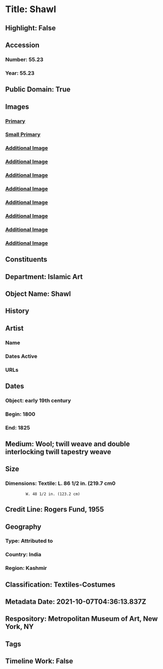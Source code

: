 # Title: Shawl
## Highlight: False
## Accession
### Number: 55.23
### Year: 55.23
## Public Domain: True
## Images
### [Primary](https://images.metmuseum.org/CRDImages/is/original/wb-55.23.JPG)
### [Small Primary](https://images.metmuseum.org/CRDImages/is/web-large/wb-55.23.JPG)
### [Additional Image](https://images.metmuseum.org/CRDImages/is/original/wb-55.23b.JPG)
### [Additional Image](https://images.metmuseum.org/CRDImages/is/original/wb-55.23c.JPG)
### [Additional Image](https://images.metmuseum.org/CRDImages/is/original/wb-55.23d.JPG)
### [Additional Image](https://images.metmuseum.org/CRDImages/is/original/wb-55.23e.JPG)
### [Additional Image](https://images.metmuseum.org/CRDImages/is/original/wb-55.23f.JPG)
### [Additional Image](https://images.metmuseum.org/CRDImages/is/original/wb-55.23g.JPG)
### [Additional Image](https://images.metmuseum.org/CRDImages/is/original/wb-55.23h.JPG)
### [Additional Image](https://images.metmuseum.org/CRDImages/is/original/wb-55.23i.JPG)
## Constituents
## Department: Islamic Art
## Object Name: Shawl
## History
## Artist
### Name
### Dates Active
### URLs
## Dates
### Object: early 19th century
### Begin: 1800
### End: 1825
## Medium: Wool; twill weave and double interlocking twill tapestry weave
## Size
### Dimensions: Textile: L. 86 1/2 in. (219.7 cm0
             W. 48 1/2 in. (123.2 cm)
## Credit Line: Rogers Fund, 1955
## Geography
### Type: Attributed to
### Country: India
### Region: Kashmir
## Classification: Textiles-Costumes
## Metadata Date: 2021-10-07T04:36:13.837Z
## Respository: Metropolitan Museum of Art, New York, NY
## Tags
## Timeline Work: False